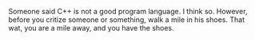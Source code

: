 Someone said C++ is not a good program language. I think so.
However, before you critize someone or something, walk a mile in his shoes.
That wat, you are a mile away, and you have the shoes.
